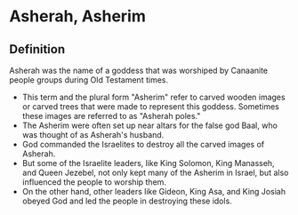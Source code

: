 # Asherah, Asherim

## Definition

Asherah was the name of a goddess that was worshiped by Canaanite people groups during Old Testament times.

* This term and the plural form "Asherim" refer to carved wooden images or carved trees that were made to represent this goddess. Sometimes these images are referred to as "Asherah poles."
* The Asherim were often set up near altars for the false god Baal, who was thought of as Asherah's husband.
* God commanded the Israelites to destroy all the carved images of Asherah.
* But some of the Israelite leaders, like King Solomon, King Manasseh, and Queen Jezebel, not only kept many of the Asherim in Israel, but also influenced the people to worship them.
* On the other hand, other leaders like Gideon, King Asa, and King Josiah obeyed God and led the people in destroying these idols.